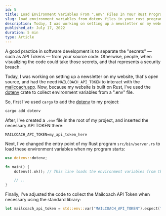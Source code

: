 ```yaml
---
id: 5
title: Load Environment Variables From ".env" Files In Your Rust Program
slug: load_environment_variables_from_dotenv_files_in_your_rust_program
description: Today, I was working on setting up a newsletter on my website, that's open source, and had the need `MAILCOACH_API_TOKEN` to interact with the mailcoach.app. Now, because my website is built on Rust, I've used the "dotenv" crate to collect environment variables from a ".env" file.
published_at: July 17, 2022
duration: 5 min
type: Article
---
```


A good practice in software development is to separate the "secrets" — such as API Tokens — from your source code. Otherwise, people, when visualizing the code could take those secrets, and that represents a security breach.

Today, I was working on setting up a newsletter on my website, that's open source, and had the need `MAILCOACH_API_TOKEN` to interact with the [mailcoach.app](https://mailcoach.app/). Now, because my website is built on Rust, I've used the [dotenv](https://crates.io/crates/dotenv) crate to collect environment variables from a ".env" file.

So, first I've used `cargo` to add the [dotenv](https://crates.io/crates/dotenv) to my project:
```bash
cargo add dotenv
``` 

After, I've created a `.env` file in the root of my project, and inserted the necessary API TOKEN there:
```
MAILCOACH_API_TOKEN=my_api_token_here
```

Next, I've changed the entry point of my Rust program `src/bin/server.rs` to load these environment variables when my program starts:
```rust
use dotenv::dotenv;

fn main() {
    dotenv().ok(); // This line loads the environment variables from the ".env" file.

    // ..
}
```

Finally, I've adjusted the code to collect the Mailcoach API Token when necessary using the standard library:
```rust
let mailcoach_api_token = std::env::var("MAILCOACH_API_TOKEN").expect("MAILCOACH_API_TOKEN must be set.");
```
